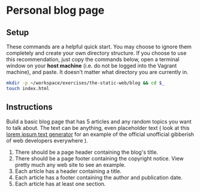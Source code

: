 # Personal blog page

## Setup

These commands are a helpful quick start. You may choose to ignore them completely and create your own directory structure. If you choose to use this recommendation, just copy the commands below, open a terminal window on your **host machine** (i.e. do not be logged into the Vagrant machine), and paste. It doesn't matter what directory you are currently in.

```bash
mkdir -p ~/workspace/exercises/the-static-web/blog && cd $_
touch index.html
```

## Instructions

Build a basic blog page that has 5 articles and any random topics you want to talk about. The text can be anything, even placeholder text ( look at this [lorem ipsum text generator](http://lorem-ipsum.perbang.dk/) for an example of the official unofficial gibberish of web developers everywhere ).

1. There should be a page header containing the blog's title.
1. There should be a page footer containing the copyright notice. View pretty much any web site to see an example.
1. Each article has a header containing a title.
1. Each article has a footer containing the author and publication date.
1. Each article has at least one section.
